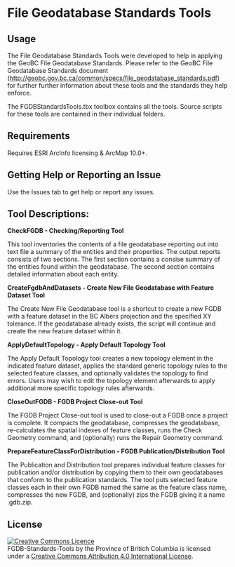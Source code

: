 # File Geodatabase Standards Tools

## Usage
The File Geodatabase Standards Tools were developed to help in applying the 
GeoBC File Geodatabase Standards.  Please refer to the GeoBC File Geodatabase Standards 
document (http://geobc.gov.bc.ca/common/specs/file_geodatabase_standards.pdf) for further
further information about these tools and the standards they help enforce.

The FGDBStandardsTools.tbx toolbox contains all the tools.  Source scripts for these tools 
are contained in their individual folders.

## Requirements
Requires ESRI ArcInfo licensing & ArcMap 10.0+.

## Getting Help or Reporting an Issue
Use the Issues tab to get help or report any issues.

## Tool Descriptions:
**CheckFGDB - Checking/Reporting Tool**

This tool inventories the contents of a file geodatabase  reporting out into text 
file a summary of the entities and their properties.  The output reports consists 
of two sections.  The first section contains a consise summary of the entities 
found within the geodatabase.  The second section contains detailed information 
about each entity.

**CreateFgdbAndDatasets - Create New File Geodatabase with Feature Dataset Tool**

The Create New File Geodatabase tool is a shortcut to create a new FGDB with a 
feature dataset in the BC Albers projection and the specified XY tolerance.  If 
the geodatabase already exists, the script will continue and create the new feature 
dataset within it.

**ApplyDefaultTopology - Apply Default Topology Tool**

The Apply Default Topology tool creates a new topology element in the indicated 
feature dataset, applies the standard generic topology rules to the selected 
feature classes, and optionally validates the topology to find errors.
Users may wish to edit the topology element afterwards to apply additional more 
specific topology rules afterwards.

**CloseOutFGDB - FGDB Project Close-out Tool**

The FGDB Project Close-out tool is used to close-out a FGDB once a project is 
complete.  It compacts the geodatabase, compresses the geodatabase, re-calculates 
the spatial indexes of feature classes, runs the Check Geometry command, 
and (optionally) runs the Repair Geometry command.

**PrepareFeatureClassForDistribution - FGDB Publication/Distribution Tool**

The Publication and Distribution tool prepares individual feature classes for 
publication and/or distribution by copying them to their own geodatabases that 
conform to the publication standards.  The tool puts selected feature classes each 
in their own FGDB named the same as the feature class name, compresses the new 
FGDB, and (optionally) zips the FGDB giving it a name <FGDB name>.gdb.zip. 


## License
<a rel="license" href="http://creativecommons.org/licenses/by/4.0/"><img alt="Creative Commons Licence"
style="border-width:0" src="https://i.creativecommons.org/l/by/4.0/80x15.png" /></a><br /><span
xmlns:dct="http://purl.org/dc/terms/" property="dct:title">FGDB-Standards-Tools</span> by <span
xmlns:cc="http://creativecommons.org/ns#" property="cc:attributionName">the Province of Britich Columbia
</span> is licensed under a <a rel="license" href="http://creativecommons.org/licenses/by/4.0/">
Creative Commons Attribution 4.0 International License</a>.
